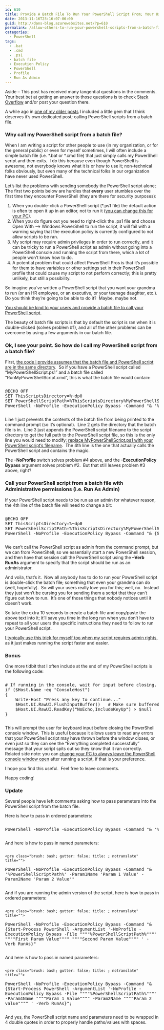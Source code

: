```yaml
---
id: 610
title: Provide A Batch File To Run Your PowerShell Script From; Your Users Will Love You For It
date: 2013-11-16T23:16:07-06:00
guid: http://dans-blog.azurewebsites.net/?p=610
permalink: /allow-others-to-run-your-powershell-scripts-from-a-batch-file-they-will-love-you-for-it/
categories:
  - PowerShell
tags:
  - .bat
  - .cmd
  - .ps1
  - batch file
  - Execution Policy
  - PowerShell
  - Profile
  - Run As Admin
---
```

Aside &#8211; This post has received many tangential questions in the comments. Your best bet at getting an answer to those questions is to check [Stack Overflow](https://stackoverflow.com) and/or post your question there.

A while ago in [one of my older posts](http://dans-blog.azurewebsites.net/getting-custom-tfs-checkin-policies-to-work-when-committing-from-the-command-line-i-e-tf-checkin/) I included a little gem that I think deserves it’s own dedicated post; calling PowerShell scripts from a batch file.

### Why call my PowerShell script from a batch file?

When I am writing a script for other people to use (in my organization, or for the general public) or even for myself sometimes, I will often include a simple batch file (i.e. \*.bat or \*.cmd file) that just simply calls my PowerShell script and then exits.&#160; I do this because even though PowerShell is awesome, not everybody knows what it is or how to use it; non-technical folks obviously, but even many of the technical folks in our organization have never used PowerShell.

Let’s list the problems with sending somebody the PowerShell script alone; The first two points below are hurdles that **every** user stumbles over the first time they encounter PowerShell (they are there for security purposes):

  1. When you double-click a PowerShell script (*.ps1 file) the default action is often to open it up in an editor, not to run it ([you can change this for your PC](http://dans-blog.azurewebsites.net/fix-problem-where-windows-powershell-cannot-run-script-whose-path-contains-spaces/)).
  2. When you do figure out you need to right-click the .ps1 file and choose Open With –> Windows PowerShell to run the script, it will fail with a warning saying that the execution policy is currently configured to not allow scripts to be ran.
  3. My script may require admin privileges in order to run correctly, and it can be tricky to run a PowerShell script as admin without going into a PowerShell console and running the script from there, which a lot of people won’t know how to do.
  4. A potential problem that could affect PowerShell Pros is that it’s possible for them to have variables or other settings set in their PowerShell profile that could cause my script to not perform correctly; this is pretty unlikely, but still a possibility.

So imagine you’ve written a PowerShell script that you want your grandma to run (or an HR employee, or an executive, or your teenage daughter, etc.). Do you think they’re going to be able to do it?&#160; Maybe, maybe not.

<span style="text-decoration: underline">You should be kind to your users and provide a batch file to call your PowerShell script</span>.

The beauty of batch file scripts is that by default the script is ran when it is double-clicked (solves problem #1), and all of the other problems can be overcome by using a few arguments in our batch file.

### Ok, I see your point. So how do I call my PowerShell script from a batch file?

First, <span style="text-decoration: underline">the code I provide assumes that the batch file and PowerShell script are in the same directory</span>.&#160; So if you have a PowerShell script called “MyPowerShellScript.ps1” and a batch file called “RunMyPowerShellScript.cmd”, this is what the batch file would contain:

<div id="scid:C89E2BDB-ADD3-4f7a-9810-1B7EACF446C1:d77181f4-7d28-49aa-b2f5-2c829994a44a" class="wlWriterEditableSmartContent" style="float: none; padding-bottom: 0px; padding-top: 0px; padding-left: 0px; margin: 0px; display: inline; padding-right: 0px">
  <pre style=white-space:normal>

  <pre class="brush: bash; auto-links: true; gutter: true; pad-line-numbers: true; title: ; notranslate" title="">
@ECHO OFF
SET ThisScriptsDirectory=%~dp0
SET PowerShellScriptPath=%ThisScriptsDirectory%MyPowerShellScript.ps1
PowerShell -NoProfile -ExecutionPolicy Bypass -Command "& '%PowerShellScriptPath%'";
</pre>
</div>

Line 1 just prevents the contents of the batch file from being printed to the command prompt (so it’s optional).&#160; Line 2 gets the directory that the batch file is in.&#160; Line 3 just appends the PowerShell script filename to the script directory to get the full path to the PowerShell script file, so this is the only line you would need to modify; <span style="text-decoration: underline">replace MyPowerShellScript.ps1 with your PowerShell script’s filename</span>.&#160; The 4th line is the one that actually calls the PowerShell script and contains the magic.

The **–NoProfile** switch solves problem #4 above, and the **–ExecutionPolicy Bypass** argument solves problem #2.&#160; But that still leaves problem #3 above, right?

### Call your PowerShell script from a batch file with Administrative permissions (i.e. Run As Admin)

If your PowerShell script needs to be run as an admin for whatever reason, the 4th line of the batch file will need to change a bit:

<div id="scid:C89E2BDB-ADD3-4f7a-9810-1B7EACF446C1:62d7f0db-a68c-49e9-a63a-571837a4e25d" class="wlWriterEditableSmartContent" style="float: none; padding-bottom: 0px; padding-top: 0px; padding-left: 0px; margin: 0px; display: inline; padding-right: 0px">
  <pre style=white-space:normal>

  <pre class="brush: bash; title: ; notranslate" title="">
@ECHO OFF
SET ThisScriptsDirectory=%~dp0
SET PowerShellScriptPath=%ThisScriptsDirectory%MyPowerShellScript.ps1
PowerShell -NoProfile -ExecutionPolicy Bypass -Command "& {Start-Process PowerShell -ArgumentList '-NoProfile -ExecutionPolicy Bypass -File ""%PowerShellScriptPath%""' -Verb RunAs}";
</pre>
</div>

We can’t call the PowerShell script as admin from the command prompt, but we can from PowerShell; so we essentially start a new PowerShell session, and then have that session call the PowerShell script using the **–Verb RunAs** argument to specify that the script should be run as an administrator.

And voila, that’s it.&#160; Now all anybody has to do to run your PowerShell script is double-click the batch file; something that even your grandma can do (well, hopefully).&#160; So will your users really love you for this; well, no.&#160; Instead they just won’t be cursing you for sending them a script that they can’t figure out how to run.&#160; It’s one of those things that nobody notices until it doesn’t work.

So take the extra 10 seconds to create a batch file and copy/paste the above text into it; it’ll save you time in the long run when you don’t have to repeat to all your users the specific instructions they need to follow to run your PowerShell script.

<span style="text-decoration: underline">I typically use this trick for myself too when my script requires admin rights</span>, as it just makes running the script faster and easier.

### Bonus

One more tidbit that I often include at the end of my PowerShell scripts is the following code:

<div id="scid:C89E2BDB-ADD3-4f7a-9810-1B7EACF446C1:9187f7d8-7349-4911-bcd8-725c9e021c27" class="wlWriterEditableSmartContent" style="float: none; padding-bottom: 0px; padding-top: 0px; padding-left: 0px; margin: 0px; display: inline; padding-right: 0px">
  <pre style=white-space:normal>

  <pre class="brush: powershell; gutter: false; title: ; notranslate" title="">
# If running in the console, wait for input before closing.
if ($Host.Name -eq "ConsoleHost")
{
	Write-Host "Press any key to continue..."
	$Host.UI.RawUI.FlushInputBuffer()	# Make sure buffered input doesn't "press a key" and skip the ReadKey().
	$Host.UI.RawUI.ReadKey("NoEcho,IncludeKeyUp") &gt; $null
}
</pre>
</div>

This will prompt the user for keyboard input before closing the PowerShell console window.&#160; This is useful because it allows users to read any errors that your PowerShell script may have thrown before the window closes, or even just so they can see the “Everything completed successfully” message that your script spits out so they know that it ran correctly.&#160; Related side note: you can [change your PC to always leave the PowerShell console window open](http://dans-blog.azurewebsites.net/fix-problem-where-windows-powershell-cannot-run-script-whose-path-contains-spaces/) after running a script, if that is your preference.

I hope you find this useful.&#160; Feel free to leave comments.

Happy coding!

### Update

Several people have left comments asking how to pass parameters into the PowerShell script from the batch file.

Here is how to pass in ordered parameters:

<div id="scid:C89E2BDB-ADD3-4f7a-9810-1B7EACF446C1:17e1baa2-4053-4fc8-9be8-3dd9e7cee2f7" class="wlWriterEditableSmartContent" style="float: none; padding-bottom: 0px; padding-top: 0px; padding-left: 0px; margin: 0px; display: inline; padding-right: 0px">
  <pre style=white-space:normal>

  <pre class="brush: bash; gutter: false; title: ; notranslate" title="">
PowerShell -NoProfile -ExecutionPolicy Bypass -Command "& '%PowerShellScriptPath%' 'First Param Value' 'Second Param Value'";
</pre>
</div>

And here is how to pass in named parameters:

<div id="scid:C89E2BDB-ADD3-4f7a-9810-1B7EACF446C1:85d12693-6b2c-495f-bdbb-5c8a173d9e53">
  <div id="scid:C89E2BDB-ADD3-4f7a-9810-1B7EACF446C1:7f0a501d-9229-44a0-8b36-09550289a1be" class="wlWriterEditableSmartContent" style="float: none; padding-bottom: 0px; padding-top: 0px; padding-left: 0px; margin: 0px; display: inline; padding-right: 0px">
    <pre style=white-space:normal>

    <pre class="brush: bash; gutter: false; title: ; notranslate" title="">
PowerShell -NoProfile -ExecutionPolicy Bypass -Command "& '%PowerShellScriptPath%' -Param1Name 'Param 1 Value' -Param2Name 'Param 2 Value'"
</pre>
  </div>

  <p>
    And if you are running the admin version of the script, here is how to pass in ordered parameters:
  </p>
</div>

<div>
  <div id="scid:C89E2BDB-ADD3-4f7a-9810-1B7EACF446C1:deeb552f-8082-4501-bc57-c4561841661e" class="wlWriterEditableSmartContent" style="float: none; padding-bottom: 0px; padding-top: 0px; padding-left: 0px; margin: 0px; display: inline; padding-right: 0px">
    <pre style=white-space:normal>

    <pre class="brush: bash; gutter: false; title: ; notranslate" title="">
PowerShell -NoProfile -ExecutionPolicy Bypass -Command "& {Start-Process PowerShell -ArgumentList '-NoProfile -ExecutionPolicy Bypass -File """"%PowerShellScriptPath%"""" """"First Param Value"""" """"Second Param Value"""" ' -Verb RunAs}"
</pre>
  </div>

  <div>
    And here is how to pass in named parameters:
  </div>

  <div id="scid:C89E2BDB-ADD3-4f7a-9810-1B7EACF446C1:402fe063-f074-4a5d-905b-2e6a9fa56060" class="wlWriterEditableSmartContent" style="float: none; padding-bottom: 0px; padding-top: 0px; padding-left: 0px; margin: 0px; display: inline; padding-right: 0px">
    <pre style=white-space:normal>

    <pre class="brush: bash; gutter: false; title: ; notranslate" title="">
PowerShell -NoProfile -ExecutionPolicy Bypass -Command "& {Start-Process PowerShell -ArgumentList '-NoProfile -ExecutionPolicy Bypass -File """"%PowerShellScriptPath%"""" -Param1Name """"Param 1 Value"""" -Param2Name """"Param 2 value"""" ' -Verb RunAs}";
</pre>
  </div>
</div>

<div>
  And yes, the PowerShell script name and parameters need to be wrapped in 4 double quotes in order to properly handle paths/values with spaces.
</div>
